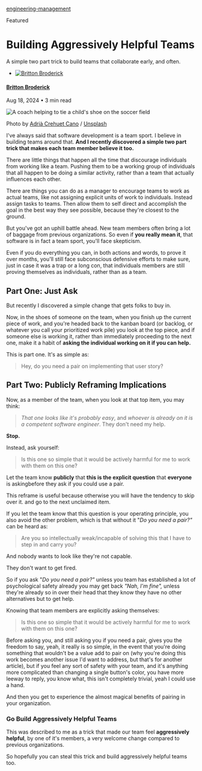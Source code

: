 
[engineering-management](/tag/engineering-management/)

 Featured

Building Aggressively Helpful Teams
===================================

A simple two part trick to build teams that collaborate early, and often.

* [![Britton Broderick](https://www.gravatar.com/avatar/98a6ed3e6468706d867b7e48282a829f?s=250&r=x&d=mp)](/author/britton-broderick/)

#### [Britton Broderick](/author/britton-broderick/)

Aug 18, 2024
• 3 min read




![A coach helping to tie a child's shoe on the soccer field](https://images.unsplash.com/photo-1526494661200-9d7cfd4b2404?crop=entropy&cs=tinysrgb&fit=max&fm=jpg&ixid=M3wxMTc3M3wwfDF8c2VhcmNofDJ8fGhlbHBmdWx8ZW58MHx8fHwxNzIzOTUxODU2fDA&ixlib=rb-4.0.3&q=80&w=2000)

Photo by [Adrià Crehuet Cano](https://unsplash.com/@acrehuet98?utm_source=ghost&utm_medium=referral&utm_campaign=api-credit) / [Unsplash](https://unsplash.com/?utm_source=ghost&utm_medium=referral&utm_campaign=api-credit)




I've always said that software development is a team sport. I believe in building teams around that. **And I recently discovered a simple two part trick that makes each team member believe it too.**

There are little things that happen all the time that discourage individuals from working like a team. Pushing them to be a working group of individuals that all happen to be doing a similar activity, rather than a team that actually influences each other.

There are things you can do as a manager to encourage teams to work as actual teams, like not assigning explicit units of work to individuals. Instead assign tasks to teams. Then allow them to self direct and accomplish the goal in the best way they see possible, because they're closest to the ground.

But you've got an uphill battle ahead. New team members often bring a lot of baggage from previous organizations. So even if **you really mean it**, that software is in fact a team sport, you'll face skepticism.

Even if you do everything you can, in both actions and words, to prove it over months, you'll still face subconscious defensive efforts to make sure, just in case it was a trap or a long con, that individuals members are still proving themselves as individuals, rather than as a team.

Part One: Just Ask
------------------

But recently I discovered a simple change that gets folks to buy in.

Now, in the shoes of someone on the team, when you finish up the current piece of work, and you're headed back to the kanban board (or backlog, or whatever you call your prioritized work pile) you look at the top piece, and if someone else is working it, rather than immediately proceeding to the next one, make it a habit of **asking the individual working on it if you can help.**

This is part one. It's as simple as:

> Hey, do you need a pair on implementing that user story?

Part Two: Publicly Reframing Implications
-----------------------------------------

Now, as a member of the team, when you look at that top item, you may think:

> *That one looks like it's probably easy*, and *whoever is already on it is a competent software engineer*. They don't need my help.

**Stop.**

Instead, ask yourself:

> Is this one so simple that it would be actively harmful for me to work with them on this one?

Let the team know **publicly** that **this is the explicit question** that **everyone** is askingbefore they ask if you could use a pair.

This reframe is useful because otherwise you will have the tendency to skip over it. and go to the next unclaimed item.

If you let the team know that this question is your operating principle, you also avoid the other problem, which is that without it "*Do you need a pair?"* can be heard as:

> Are you so intellectually weak/incapable of solving this that I have to step in and carry you?

And nobody wants to look like they're not capable.

They don't want to get fired.

So if you ask "*Do you need a pair?"* unless you team has established a lot of psychological safety already you may get back *"Nah, I'm fine",* unless they're already so in over their head that they know they have no other alternatives but to get help.

Knowing that team members are explicitly asking themselves:

> Is this one so simple that it would be actively harmful for me to work with them on this one?

Before asking you, and still asking you if you need a pair, gives you the freedom to say, yeah, it really is so simple, in the event that you're doing something that wouldn't be a value add to pair on (why you're doing this work becomes another issue I'd want to address, but that's for another article), but if you feel any sort of safety with your team, and it's anything more complicated than changing a single button's color, you have more leeway to reply, you know what, this isn't completely trivial, yeah I could use a hand.

And then you get to experience the almost magical benefits of pairing in your organization.

### Go Build Aggressively Helpful Teams

This was described to me as a trick that made our team feel **aggressively helpful**, by one of it's members, a very welcome change compared to previous organizations.

So hopefully you can steal this trick and build aggressively helpful teams too.
